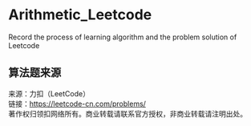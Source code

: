 # Arithmetic_Leetcode
Record the process of learning algorithm and the problem solution of Leetcode
## 算法题来源<br>
来源：力扣（LeetCode）<br>
链接：https://leetcode-cn.com/problems/<br>
著作权归领扣网络所有。商业转载请联系官方授权，非商业转载请注明出处。
